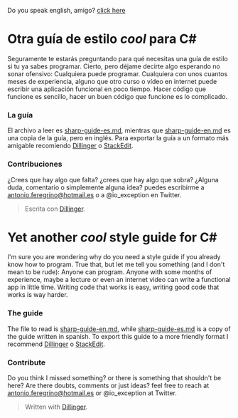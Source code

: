 Do you speak english, amigo? [click here](#eng)  

Otra guía de estilo *cool* para C#
=

Seguramente te estarás preguntando para qué necesitas una guía de estilo si tu ya sabes programar. Cierto, pero déjame decirte algo esperando no sonar ofensivo: Cualquiera puede programar. Cualquiera con unos cuantos meses de experiencia, alguno que otro curso o vídeo en internet puede escribir una aplicación funcional en poco tiempo. Hacer código que funcione es sencillo, hacer un buen código que funcione es lo complicado.
### La guía  
El archivo a leer es [sharp-guide-es.md](/sharp-guide-es.md), mientras que [sharp-guide-en.md](/sharp-guide-en.md) es una copia de la guía, pero en inglés. Para exportar la guía a un formato más amigable recomiendo [Dillinger](http://dillinger.io) o [StackEdit](https://stackedit.io).
### Contribuciones  
¿Crees que hay algo que falta? ¿crees que hay algo que sobra? ¿Alguna duda, comentario o simplemente alguna idea? puedes escribirme a antonio.feregrino@hotmail.es o a @io_exception en Twitter.

> Escrita con [Dillinger](http://dillinger.io/).

<a name="eng"></a>  

Yet another *cool* style guide for C# 
=

I'm sure you are wondering why do you need a style guide if you already know how to program. True that, but let me tell you something (and I don't mean to be rude): Anyone can program. Anyone with some months of experience, maybe a lecture or even an internet video can write a functional app in little time. Writing code that works is easy, writing good code that works is way harder.
### The guide  
The file to read is [sharp-guide-en.md](/sharp-guide-en.md), while [sharp-guide-es.md](/sharp-guide-es.md) is a copy of the guide written in spanish. To export this guide to a more friendly format I recommend [Dillinger](http://dillinger.io) o [StackEdit](https://stackedit.io).
### Contribute  
Do you think I missed something? or there is something that shouldn't be here? Are there doubts, comments or just ideas? feel free to reach at antonio.feregrino@hotmail.es or @io_exception at Twitter.


> Written with [Dillinger](http://dillinger.io/#eng).
